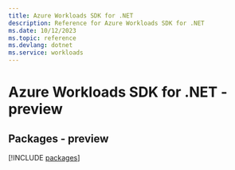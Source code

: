 ```yaml
---
title: Azure Workloads SDK for .NET
description: Reference for Azure Workloads SDK for .NET
ms.date: 10/12/2023
ms.topic: reference
ms.devlang: dotnet
ms.service: workloads
---
```

# Azure Workloads SDK for .NET - preview
## Packages - preview
[!INCLUDE [packages](workloads-index.md)]